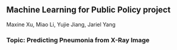 ## Machine Learning for Public Policy project
Maxine Xu, Miao Li, Yujie Jiang, Jariel Yang

### Topic: Predicting Pneumonia from X-Ray Image
